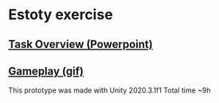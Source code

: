 # Estoty exercise
## [Task Overview (Powerpoint)](https://docs.google.com/presentation/d/1lcdnOLT88kvQPCy69yaqXpyg691vzJ4En5FoBthB66I/edit?usp=sharing)
## [Gameplay (gif)](https://drive.google.com/file/d/1K5HE95JZDfjttyfw3o6aVLE_qk7Jjc06/view?usp=sharing)
This prototype was made with Unity 2020.3.1f1
Total time ~9h